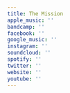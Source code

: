 ```yaml
---
title: The Mission
apple_music: ''
bandcamp: ''
facebook: ''
google_music: ''
instagram: ''
soundcloud: ''
spotify: ''
twitter: ''
website: ''
youtube: ''
---
```

